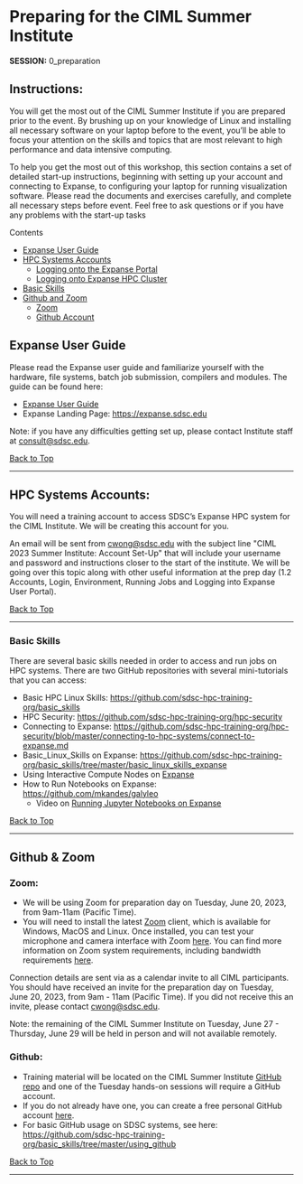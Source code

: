 # Preparing for the CIML Summer Institute

**SESSION:** 0_preparation

## Instructions:
You will get the most out of the CIML Summer Institute if you are prepared prior to the event. By brushing up on your knowledge of Linux and installing all necessary software on your laptop before to the event, you’ll be able to focus your attention on the skills and topics that are most relevant to high performance and data intensive computing.

To help you get the most out of this workshop, this section contains a set of detailed start-up instructions, beginning with setting up your account and connecting to Expanse, to configuring your laptop for running visualization software. Please read the documents and exercises carefully, and complete all necessary steps before event. Feel free to ask questions or if you have any problems with the start-up tasks

<a name="top">Contents
* [Expanse User Guide](#expanse-guide)
* [HPC Systems Accounts](#accounts)
   * [Logging onto the Expanse Portal](#logon-portal)
   * [Logging onto Expanse HPC Cluster](#logon-expanse)
* [Basic Skills](#basic-skills)
* [Github and Zoom](#Github-Zoom)
  * [Zoom](#zoom)
  * [Github Account](#github)


## Expanse User Guide <a name="expanse-guide"></a>
Please read the Expanse user guide and familiarize yourself with the hardware, file systems, batch job submission, compilers and modules. The guide can be found here:
* [Expanse User Guide](https://www.sdsc.edu/support/user_guides/expanse.html)
* Expanse Landing Page: https://expanse.sdsc.edu

Note: if you have any difficulties getting set up, please contact Institute staff at consult@sdsc.edu.

  [Back to Top](#top)
<hr>
  
##  HPC Systems Accounts: <a name="accounts"></a>
You will need a training account to access SDSC’s Expanse HPC system for the CIML Institute. We will be creating this account for you. 

An email will be sent from cwong@sdsc.edu with the subject line "CIML 2023 Summer Institute: Account Set-Up" that will include your username and password and instructions closer to the start of the institute. We will be going over this topic along with other useful information at the prep day (1.2 Accounts, Login, Environment, Running Jobs and Logging into Expanse User Portal). 

[Back to Top](#top)
<hr>
  
### Basic Skills <a name="basic-skills"></a>
There are several basic skills needed in order to access and run jobs on HPC systems. There are two GitHub repositories with several mini-tutorials that you can access:
* Basic HPC Linux Skills: https://github.com/sdsc-hpc-training-org/basic_skills
* HPC Security:  https://github.com/sdsc-hpc-training-org/hpc-security
* Connecting to Expanse: https://github.com/sdsc-hpc-training-org/hpc-security/blob/master/connecting-to-hpc-systems/connect-to-expanse.md
* Basic_Linux_Skills on Expanse: https://github.com/sdsc-hpc-training-org/basic_skills/tree/master/basic_linux_skills_expanse
* Using Interactive Compute Nodes on [Expanse](https://github.com/sdsc-hpc-training-org/basic_skills/tree/master/interactive_computing)
* How to Run Notebooks on Expanse: https://github.com/mkandes/galyleo
   * Video on [Running Jupyter Notebooks on Expanse](https://education.sdsc.edu/training/interactive/202206_ciml_si22/section1_3/)

[Back to Top](#top)
<hr>

##  Github & Zoom <a name="Github-Zoom"></a>

### Zoom:  <a name="zoom"></a>
* We will be using Zoom for preparation day on Tuesday, June 20, 2023, from 9am-11am (Pacific Time).
* You will need to install the latest [Zoom](https://zoom.us/download) client, which is available for Windows, MacOS and Linux. Once installed, you can test your microphone and camera interface with Zoom [here](https://zoom.us/test). You can find more information on Zoom system requirements, including bandwidth requirements [here](https://support.zoom.us/hc/en-us/articles/201362023-System-Requirements-for-PC-Mac-and-Linux).  

Connection details are sent via as a calendar invite to all CIML participants. You should have received an invite for the preparation day on Tuesday, June 20, 2023, from 9am - 11am (Pacific Time). If you did not receive this an invite, please contact cwong@sdsc.edu.

Note: the remaining of the CIML Summer Institute on Tuesday, June 27 - Thursday, June 29 will be held in person and will not available remotely.

### Github: <a name="github"></a>
* Training material will be located on the CIML Summer Institute [GitHub repo](https://github.com/ciml-org/ciml-summer-institute-2023) and one of the Tuesday hands-on sessions will require a GitHub account.
* If you do not already have one, you can create a free personal GitHub account [here](https://docs.github.com/en/github/getting-started-with-github/signing-up-for-github/signing-up-for-a-new-github-account).  
* For basic GitHub usage on SDSC systems, see here: https://github.com/sdsc-hpc-training-org/basic_skills/tree/master/using_github

[Back to Top](#top)
<hr>
